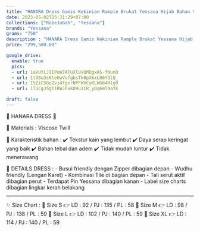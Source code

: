 ```yaml
---
title: "HANARA Dress Gamis Kekinian Rample Brukat Yessana Hijab Bahan Viscose Twill Original"
date: 2023-05-02T15:31:29+07:00
collections: ["RobeJubah", "Yessana"]
brands: "Yessana"
grams: "750"
description : "HANARA Dress Gamis Kekinian Rample Brukat Yessana Hijab Bahan Viscose Twill Original"
price: "299,500.00"

google_drive:
  enable: true
  pics:
  - url: 1aVUYLJIIPoW7ATuXlUVQMDgxAS-fNunO
  - url: 1tO8u3s6te0wVvfgbsTk0pXkxL06Y3lQ_
  - url: 15ZiC5GqZvj4fgsrNPFWVCyKLWG84Hlg9
  - url: 1lUCgJSgT1RWJFvkDHu1IR_yQq6ml9aYk

draft: false
---
```


🌸 HANARA DRESS 🌸

💎 Materials     :  Viscose Twill

💎 Karakteristik bahan : 
✔️ Tekstur kain yang lembut
✔️ Daya serap keringat yang baik
✔️ Bahan tebal dan adem
✔️ Tidak mudah luntur
✔️ Tidak menerawang

💎 DETAILS DRESS : 
    - Busui friendly dengan Zipper dibagian depan
    - Wudhu friendly (Lengan Karet)
    - Kombinasi Tile di bagian depan
    - Tali serut aktif dibagian perut
    - Terdapat Pin Yessana dibagian kanan
    - Label size charts dibagian lingkar kerah belakang

____________
✨ Size Chart :
    🍭 Size S  👉 LD : 92 / PJ : 135 / PL : 58
    🍭 Size M  👉 LD : 98 / PJ : 138 / PL : 59
    🍭 Size L   👉 LD : 102 / PJ : 140 / PL : 59
    🍭 Size XL  👉 LD : 114 / PJ : 140 / PL : 59         
